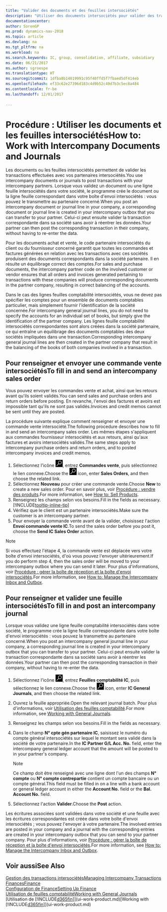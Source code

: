 ```yaml
---
title: "Valider des documents et des feuilles intersociétés"
description: "Utiliser des documents intersociétés pour valider des transactions avec vos partenaires intersociétés."
documentationcenter: 
author: SorenGP
ms.prod: dynamics-nav-2018
ms.topic: article
ms.devlang: na
ms.tgt_pltfrm: na
ms.workload: na
ms.search.keywords: IC, group, consolidation, affiliate, subsidiary
ms.date: 06/21/2017
ms.author: sgroespe
ms.translationtype: HT
ms.sourcegitcommit: 1dfba8b14019991c95f40ffd5f7fbaed5df414eb
ms.openlocfilehash: ef33c62e27396d183c4d9b52c49d7b3c5ec8a484
ms.contentlocale: fr-be
ms.lasthandoff: 12/01/2017

---
```

# <a name="how-to-work-with-intercompany-documents-and-journals"></a><span data-ttu-id="53e00-103">Procédure : Utiliser les documents et les feuilles intersociétés</span><span class="sxs-lookup"><span data-stu-id="53e00-103">How to: Work with Intercompany Documents and Journals</span></span>
<span data-ttu-id="53e00-104">Les documents ou les feuilles intersociétés permettent de valider les transactions effectuées avec vos partenaires intersociétés.</span><span class="sxs-lookup"><span data-stu-id="53e00-104">You use intercompany documents or journals to post transactions with your intercompany partners.</span></span> <span data-ttu-id="53e00-105">Lorsque vous validez un document ou une ligne feuille intersociétés dans votre société, le programme crée le document ou la ligne feuille correspondant dans votre boîte d'envoi intersociétés : vous pouvez le transmettre au partenaire concerné.</span><span class="sxs-lookup"><span data-stu-id="53e00-105">When you post an intercompany document or journal line in your company, a corresponding document or journal line is created in your intercompany outbox that you can transfer to your partner.</span></span> <span data-ttu-id="53e00-106">Celui-ci peut ensuite valider la transaction correspondante dans sa société sans avoir à réentrer les données.</span><span class="sxs-lookup"><span data-stu-id="53e00-106">Your partner can then post the corresponding transaction in their company, without having to re-enter the data.</span></span>

<span data-ttu-id="53e00-107">Pour les documents achat et vente, le code partenaire intersociétés du client ou du fournisseur concerné garantit que toutes les commandes et factures générées en relation avec les transactions avec ces sociétés produisent des documents correspondants dans la société partenaire. Il en résulte un équilibrage correct des comptes.</span><span class="sxs-lookup"><span data-stu-id="53e00-107">For sales and purchase documents, the intercompany partner code on the involved customer or vendor ensures that all orders and invoices generated pertaining to transactions with these companies will produce corresponding documents in the partner company, resulting in correct balancing of the accounts.</span></span>

<span data-ttu-id="53e00-108">Dans le cas des lignes feuilles comptabilité intersociétés, vous ne devez pas spécifier les comptes pour un ensemble de documents comptables particulier, mais simplement fournir l'identification de la société concernée.</span><span class="sxs-lookup"><span data-stu-id="53e00-108">For intercompany general journal lines, you do not need to specify the accounts for an individual set of books, but simply give the identification of the partner company.</span></span> <span data-ttu-id="53e00-109">Les lignes feuille comptabilité intersociétés correspondantes sont alors créées dans la société partenaire, ce qui entraîne un équilibrage des documents comptables des deux sociétés impliquées dans une transaction.</span><span class="sxs-lookup"><span data-stu-id="53e00-109">Corresponding intercompany general journal lines are then created in the partner company that result in the balancing of the books of both companies involved in a transaction.</span></span>

## <a name="to-fill-in-and-send-an-intercompany-sales-order"></a><span data-ttu-id="53e00-110">Pour renseigner et envoyer une commande vente intersociétés</span><span class="sxs-lookup"><span data-stu-id="53e00-110">To fill in and send an intercompany sales order</span></span>
<span data-ttu-id="53e00-111">Vous pouvez envoyer les commandes vente et achat, ainsi que les retours avant qu'ils soient validés.</span><span class="sxs-lookup"><span data-stu-id="53e00-111">You can send sales and purchase orders and return orders before posting.</span></span> <span data-ttu-id="53e00-112">En revanche, l'envoi des factures et avoirs est impossible tant qu'ils ne sont pas validés.</span><span class="sxs-lookup"><span data-stu-id="53e00-112">Invoices and credit memos cannot be sent until they are posted.</span></span>

<span data-ttu-id="53e00-113">La procédure suivante explique comment renseigner et envoyer une commande vente intersociété.</span><span class="sxs-lookup"><span data-stu-id="53e00-113">The following procedure describes how to fill in and send an intercompany sales order.</span></span> <span data-ttu-id="53e00-114">Les mêmes étapes s'appliquent aux commandes fournisseur intersociétés et aux retours, ainsi qu'aux factures et avoirs intersociétés validés.</span><span class="sxs-lookup"><span data-stu-id="53e00-114">The same steps apply to intercompany purchase orders and return orders, and to posted intercompany invoices and credit memos.</span></span>  

1. <span data-ttu-id="53e00-115">Sélectionnez l'icône ![Page ou état pour la recherche](media/ui-search/search_small.png "Page ou état pour la recherche"), entrez **Commandes vente**, puis sélectionnez le lien connexe.</span><span class="sxs-lookup"><span data-stu-id="53e00-115">Choose the ![Search for Page or Report](media/ui-search/search_small.png "Search for Page or Report icon") icon, enter **Sales Orders**, and then choose the related link.</span></span>  
2. <span data-ttu-id="53e00-116">Sélectionnez **Nouveau** pour créer une commande vente.</span><span class="sxs-lookup"><span data-stu-id="53e00-116">Choose **New** to create a new sales order.</span></span> <span data-ttu-id="53e00-117">Pour en savoir plus, voir [Procédure : vendre des produits](sales-how-sell-products.md).</span><span class="sxs-lookup"><span data-stu-id="53e00-117">For more information, see [How to: Sell Products](sales-how-sell-products.md).</span></span>  
3. <span data-ttu-id="53e00-118">Renseignez les champs selon vos besoins.</span><span class="sxs-lookup"><span data-stu-id="53e00-118">Fill in the fields as necessary.</span></span> [!INCLUDE[tooltip-inline-tip](includes/tooltip-inline-tip_md.md)]
4. <span data-ttu-id="53e00-119">Vérifiez que le client est un partenaire intersociétés.</span><span class="sxs-lookup"><span data-stu-id="53e00-119">Make sure the customer is an intercompany partner.</span></span>
5. <span data-ttu-id="53e00-120">Pour envoyer la commande vente avant de la valider, choisissez l'action **Envoi commande vente IC**.</span><span class="sxs-lookup"><span data-stu-id="53e00-120">To send the sales order before you post it, choose the **Send IC Sales Order** action.</span></span>

> [!NOTE]
> <span data-ttu-id="53e00-121">Si vous effectuez l'étape 4, la commande vente est déplacée vers votre boîte d'envoi intersociétés, d'où vous pouvez l'envoyer ultérieurement.</span><span class="sxs-lookup"><span data-stu-id="53e00-121">If you do perform step 4, then the sales order will be moved to your intercompany outbox where you can send it later.</span></span> <span data-ttu-id="53e00-122">Pour plus d'informations, voir [Procédure : gérer la boîte de réception et la boîte d'envoi intersociétés](intercompany-how-manage-intercompany-inbox.md).</span><span class="sxs-lookup"><span data-stu-id="53e00-122">For more information, see [How to: Manage the Intercompany Inbox and Outbox](intercompany-how-manage-intercompany-inbox.md).</span></span>

## <a name="to-fill-in-and-post-an-intercompany-journal"></a><span data-ttu-id="53e00-123">Pour renseigner et valider une feuille intersociétés</span><span class="sxs-lookup"><span data-stu-id="53e00-123">To fill in and post an intercompany journal</span></span>
<span data-ttu-id="53e00-124">Lorsque vous validez une ligne feuille comptabilité intersociétés dans votre société, le programme crée la ligne feuille correspondante dans votre boîte d'envoi intersociétés : vous pouvez la transmettre au partenaire concerné.</span><span class="sxs-lookup"><span data-stu-id="53e00-124">When you post an intercompany general journal line in your company, a corresponding journal line is created in your intercompany outbox that you can transfer to your partner.</span></span> <span data-ttu-id="53e00-125">Celui-ci peut ensuite valider la transaction correspondante dans sa société sans avoir à réentrer les données.</span><span class="sxs-lookup"><span data-stu-id="53e00-125">Your partner can then post the corresponding transaction in their company, without having to re-enter the data.</span></span>

1. <span data-ttu-id="53e00-126">Sélectionnez l'icône ![Page ou état pour la recherche](media/ui-search/search_small.png "Page ou état pour la recherche"), entrez **Feuilles comptabilité IC**, puis sélectionnez le lien connexe.</span><span class="sxs-lookup"><span data-stu-id="53e00-126">Choose the ![Search for Page or Report](media/ui-search/search_small.png "Search for Page or Report icon") icon, enter **IC General Journals**, and then choose the related link.</span></span>  
2. <span data-ttu-id="53e00-127">Ouvrez la feuille appropriée.</span><span class="sxs-lookup"><span data-stu-id="53e00-127">Open the relevant journal batch.</span></span> <span data-ttu-id="53e00-128">Pour plus d'informations, voir [Utilisation des feuilles comptabilité](ui-work-general-journals.md).</span><span class="sxs-lookup"><span data-stu-id="53e00-128">For more information, see [Working with General Journals](ui-work-general-journals.md).</span></span>
3. <span data-ttu-id="53e00-129">Renseignez les champs selon vos besoins.</span><span class="sxs-lookup"><span data-stu-id="53e00-129">Fill in the fields as necessary.</span></span>
4. <span data-ttu-id="53e00-130">Dans le champ **N° cpte gén partenaire IC**, saisissez le numéro du compte général intersociétés sur lequel le montant sera validé dans la société de votre partenaire.</span><span class="sxs-lookup"><span data-stu-id="53e00-130">In the **IC Partner G/L Acc. No.** field, enter the intercompany general ledger account that the amount will be posted to in your partner's company.</span></span>

    > [!NOTE]
    > <span data-ttu-id="53e00-131">Ce champ doit être renseigné avec une ligne dont l'un des champs **N° compte** ou  **N° compte contrepartie** contient un compte bancaire ou un compte général.</span><span class="sxs-lookup"><span data-stu-id="53e00-131">This field must be filled in on a line with a bank account or general ledger account in either the **Account No.** field or the **Bal. Account No.** field.</span></span>  
5. <span data-ttu-id="53e00-132">Sélectionnez l'action **Valider**.</span><span class="sxs-lookup"><span data-stu-id="53e00-132">Choose the **Post** action.</span></span>

<span data-ttu-id="53e00-133">Les écritures associées sont validées dans votre société et une feuille avec les écritures correspondantes est créée dans votre boîte d'envoi intersociétés ; vous pouvez l'envoyer à votre partenaire.</span><span class="sxs-lookup"><span data-stu-id="53e00-133">The involved entries are posted in your company and a journal with the corresponding entries are created in your intercompany outbox that you can send to your partner company.</span></span> <span data-ttu-id="53e00-134">Pour plus d'informations, voir [Procédure : gérer la boîte de réception et la boîte d'envoi intersociétés](intercompany-how-manage-intercompany-inbox.md).</span><span class="sxs-lookup"><span data-stu-id="53e00-134">For more information, see [How to: Manage the Intercompany Inbox and Outbox](intercompany-how-manage-intercompany-inbox.md).</span></span> 

## <a name="see-also"></a><span data-ttu-id="53e00-135">Voir aussi</span><span class="sxs-lookup"><span data-stu-id="53e00-135">See Also</span></span>
[<span data-ttu-id="53e00-136">Gestion des transactions intersociétés</span><span class="sxs-lookup"><span data-stu-id="53e00-136">Managing Intercompany Transactions</span></span>](intercompany-manage.md)  
[<span data-ttu-id="53e00-137">Finances</span><span class="sxs-lookup"><span data-stu-id="53e00-137">Finance</span></span>](finance.md)  
[<span data-ttu-id="53e00-138">Configuration de Finance</span><span class="sxs-lookup"><span data-stu-id="53e00-138">Setting Up Finance</span></span>](finance-setup-finance.md)  
[<span data-ttu-id="53e00-139">Utilisation de feuilles comptabilité</span><span class="sxs-lookup"><span data-stu-id="53e00-139">Working with General Journals</span></span>](ui-work-general-journals.md)  
<span data-ttu-id="53e00-140">[Utilisation de [!INCLUDE[d365fin](includes/d365fin_md.md)]](ui-work-product.md)</span><span class="sxs-lookup"><span data-stu-id="53e00-140">[Working with [!INCLUDE[d365fin](includes/d365fin_md.md)]](ui-work-product.md)</span></span>

